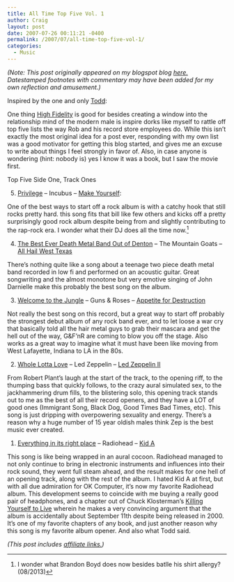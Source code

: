 ```yaml
---
title: All Time Top Five Vol. 1
author: Craig
layout: post
date: 2007-07-26 00:11:21 -0400
permalink: /2007/07/all-time-top-five-vol-1/
categories:
  - Music
---
```

*(Note: This post originally appeared on my blogspot blog [here.][1] Datestamped footnotes with commentary may have been added for my own reflection and amusement.)*

 [1]: http://craigtsoandso.blogspot.com/2007/07/chasing-rennaissance.html

Inspired by the one and only [Todd][2]:

 [2]: http://iutodd.blogspot.com/2007/07/top-five-side-ones-tracks-ones.html

One thing [High Fidelity][3] is good for besides creating a window into the relationship mind of the modern male is inspire dorks like myself to rattle off top five lists the way Rob and his record store employees do. While this isn’t exactly the most original idea for a post ever, responding with my own list was a good motivator for getting this blog started, and gives me an excuse to write about things I feel strongly in favor of. Also, in case anyone is wondering (hint: nobody is) yes I know it was a book, but I saw the movie first.

 [3]: http://www.amazon.com/dp/B005CNFVOA?tag=craigsturgisc-20

Top Five Side One, Track Ones

5. [Privilege][4] – Incubus – [Make Yourself][5]:

 [4]: http://youtu.be/BbAzB-KRaHo
 [5]: http://www.amazon.com/dp/B00138J1NU/?tag=craigsturgisc-20

One of the best ways to start off a rock album is with a catchy hook that still rocks pretty hard. this song fits that bill like few others and kicks off a pretty surprisingly good rock album despite being from and slightly contributing to the rap-rock era. I wonder what their DJ does all the time now.[^1]

 [^1]: I wonder what Brandon Boyd does now besides batlle his shirt allergy? (08/2013)

4. [The Best Ever Death Metal Band Out of Denton][6] – The Mountain Goats – [All Hail West Texas][7]

 [6]: http://youtu.be/4IsXKMkDAMQ
 [7]: http://www.amazon.com/dp/B00DYAVB9M/?tag=craigsturgisc-20

There’s nothing quite like a song about a teenage two piece death metal band recorded in low fi and performed on an acoustic guitar. Great songwriting and the almost monotone but very emotive singing of John Darnielle make this probably the best song on the album.

3. [Welcome to the Jungle][8] – Guns & Roses – [Appetite for Destruction][9]

 [8]: http://youtu.be/o1tj2zJ2Wvg
 [9]: http://www.amazon.com/dp/B000V6583C/?tag=craigsturgisc-20

Not really the best song on this record, but a great way to start off probably the strongest debut album of any rock band ever, and to let loose a war cry that basically told all the hair metal guys to grab their mascara and get the hell out of the way, G&F’nR are coming to blow you off the stage. Also works as a great way to imagine what it must have been like moving from West Lafayette, Indiana to LA in the 80s.

2. [Whole Lotta Love][10] – Led Zeppelin – [Led Zeppelin II][11]

 [10]: http://youtu.be/OhmmAFHwlEk
 [11]: http://www.amazon.com/dp/B0011Z5IUK/?tag=craigsturgisc-20

From Robert Plant’s laugh at the start of the track, to the opening riff, to the thumping bass that quickly follows, to the crazy aural simulated sex, to the jackhammering drum fills, to the blistering solo, this opening track stands out to me as the best of all their record openers, and they have a LOT of good ones (Immigrant Song, Black Dog, Good Times Bad Times, etc). This song is just dripping with overpowering sexuality and energy. There’s a reason why a huge number of 15 year oldish males think Zep is the best music ever created.

1. [Everything in its right place][12] – Radiohead – [Kid A][13]

 [12]: http://youtu.be/onRk0sjSgFU
 [13]: http://www.amazon.com/dp/B0019R7XXU?tag=craigsturgisc-20

This song is like being wrapped in an aural cocoon. Radiohead managed to not only continue to bring in electronic instruments and influences into their rock sound, they went full steam ahead, and the result makes for one hell of an opening track, along with the rest of the album. I hated Kid A at first, but with all due admiration for OK Computer, it’s now my favorite Radiohead album. This development seems to coincide with me buying a really good pair of headphones, and a chapter out of Chuck Klosterman’s [Killing Yourself to Live][14] wherein he makes a very convincing argument that the album is accidentally about September 11th despite being released in 2000. It’s one of my favorite chapters of any book, and just another reason why this song is my favorite album opener. And also what Todd said.

 [14]: http://www.amazon.com/dp/0743264460?tag=craigsturgisc-20

*(This post includes [affiliate links.][15])*

 [15]: /affiliate-links/
